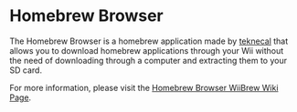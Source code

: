 # Homebrew Browser

The Homebrew Browser is a homebrew application made by [teknecal](https://wiibrew.org/wiki/User:Teknecal) that allows you to download homebrew applications through your Wii without the need of downloading through a computer and extracting them to your SD card.

For more information, please visit the [Homebrew Browser WiiBrew Wiki Page](https://wiibrew.org/wiki/Homebrew_Browser).
